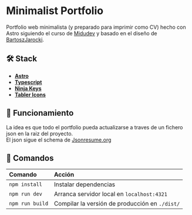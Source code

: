 # Minimalist Portfolio

Portfolio web minimalista (y preparado para imprimir como CV) hecho con Astro siguiendo el curso de [Midudev](https://www.youtube.com/watch?v=Zwh92LTB-Bk&ab_channel=midulive) y basado en el diseño de [BartoszJarocki](https://github.com/BartoszJarocki/cv).


## 🛠️ Stack

- [**Astro**](https://astro.build/)
- [**Typescript**](https://www.typescriptlang.org/)
- [**Ninja Keys**](https://github.com/ssleptsov/ninja-keys)
- [**Tabler Icons**](https://tablericons.com/)


## 🧾 Funcionamiento

La idea es que todo el portfolio pueda actualizarse a traves de un fichero json en la raiz del proyecto.<br>
El json sigue el schema de [Jsonresume.org](https://jsonresume.org/schema/)


## 🧞 Comandos

| Comando                   | Acción                                           |
| :------------------------ | :----------------------------------------------- |
| `npm install`             | Instalar dependencias                            |
| `npm run dev`             | Arranca servidor local en `localhost:4321`       |
| `npm run build`           | Compilar la versión de producción en `./dist/`   |


